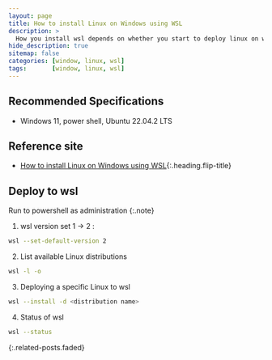 ```yaml
---
layout: page
title: How to install Linux on Windows using WSL
description: >
  How you install wsl depends on whether you start to deploy linux on window.
hide_description: true
sitemap: false
categories: [window, linux, wsl]
tags:       [window, linux, wsl]
---
```


## Recommended Specifications

- Windows 11, power shell, Ubuntu 22.04.2 LTS

## Reference site

- [How to install Linux on Windows using WSL]{:.heading.flip-title}

## Deploy to wsl

Run to powershell as administration
{:.note}

1. wsl version set 1 -> 2 :
  
```sh
wsl --set-default-version 2
```

2. List available Linux distributions

```sh
wsl -l -o
```

3. Deploying a specific Linux to wsl

```sh
wsl --install -d <distribution name>
```

4. Status of wsl
  
```sh
wsl --status
```

{:.related-posts.faded}


[How to install Linux on Windows using WSL]: https://learn.microsoft.com/ko-kr/windows/wsl/install
